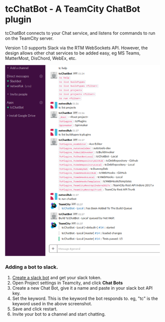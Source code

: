 
# tcChatBot - A TeamCity ChatBot plugin 

tcChatBot connects to your Chat service, and listens for commands to run on the TeamCity server.

Version 1.0 supports Slack via the RTM WebSockets API. However, the design allows other chat services to be added easy,
 eg MS Teams, MatterMost, DisChord, WebEx, etc.

 
![Screenshot showing tcChatBot in action](https://raw.githubusercontent.com/tcplugins/tcChatBot/master/docs/images/tcChatBot_Screenshot.png "Chat with tcChatBot") 


### Adding a bot to slack.

1. [Create a slack bot](https://my.slack.com/services/new/bot) and get your slack token.  
1. Open Project settings in Teamcity, and click **Chat Bots**
1. Create a new Chat Bot, give it a name and paste in your slack bot API key.
1. Set the keyword. This is the keyword the bot responds to. eg, "tc" is the keyword used in the above screenshot.
1. Save and click restart.
1. Invite your bot to a channel and start chatting.
